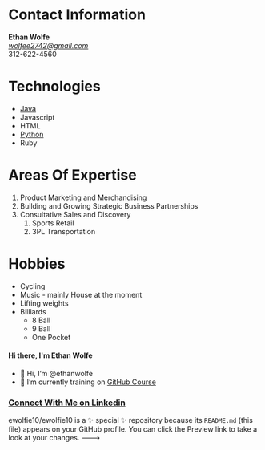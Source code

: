 # Contact Information
**Ethan Wolfe**<br/>
*wolfee2742@gmail.com*<br/>
312-622-4560
# Technologies
- [Java](https://docs.oracle.com/en/java/)
- Javascript
- HTML
- [Python](https://docs.python.org/3/)
- Ruby
# Areas Of Expertise
1. Product Marketing and Merchandising
2. Building and Growing Strategic Business Partnerships
3. Consultative Sales and Discovery
   1. Sports Retail
   2. 3PL Transportation
# Hobbies
* Cycling
* Music - mainly House at the moment
* Lifting weights
* Billiards
  * 8 Ball
  * 9 Ball
  * One Pocket
#### Hi there, I'm Ethan Wolfe 
- 👋 Hi, I’m @ethanwolfe
- 🌱 I’m currently training on [GitHub Course](https://github.com/codesandbox/static-template/blob/master/.codesandbox/template.json)

### [Connect With Me on Linkedin](https://www.linkedin.com/in/wolfee2742/) 

ewolfie10/ewolfie10 is a ✨ special ✨ repository because its `README.md` (this file) appears on your GitHub profile.
You can click the Preview link to take a look at your changes.
--->


